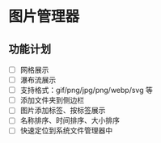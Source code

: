 # 图片管理器

## 功能计划

- [ ] 网格展示
- [ ] 瀑布流展示
- [ ] 支持格式：gif/png/jpg/png/webp/svg 等
- [ ] 添加文件夹到侧边栏
- [ ] 图片添加标签、按标签展示
- [ ] 名称排序、时间排序、大小排序
- [ ] 快速定位到系统文件管理器中
